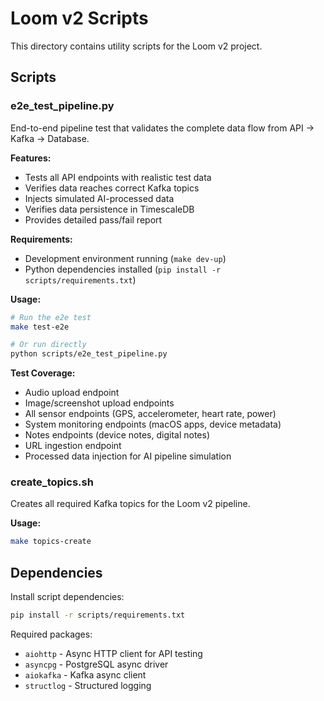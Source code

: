 # Loom v2 Scripts

This directory contains utility scripts for the Loom v2 project.

## Scripts

### e2e_test_pipeline.py

End-to-end pipeline test that validates the complete data flow from API → Kafka → Database.

**Features:**
- Tests all API endpoints with realistic test data
- Verifies data reaches correct Kafka topics
- Injects simulated AI-processed data
- Verifies data persistence in TimescaleDB
- Provides detailed pass/fail report

**Requirements:**
- Development environment running (`make dev-up`)
- Python dependencies installed (`pip install -r scripts/requirements.txt`)

**Usage:**
```bash
# Run the e2e test
make test-e2e

# Or run directly
python scripts/e2e_test_pipeline.py
```

**Test Coverage:**
- Audio upload endpoint
- Image/screenshot upload endpoints
- All sensor endpoints (GPS, accelerometer, heart rate, power)
- System monitoring endpoints (macOS apps, device metadata)
- Notes endpoints (device notes, digital notes)
- URL ingestion endpoint
- Processed data injection for AI pipeline simulation

### create_topics.sh

Creates all required Kafka topics for the Loom v2 pipeline.

**Usage:**
```bash
make topics-create
```

## Dependencies

Install script dependencies:
```bash
pip install -r scripts/requirements.txt
```

Required packages:
- `aiohttp` - Async HTTP client for API testing
- `asyncpg` - PostgreSQL async driver
- `aiokafka` - Kafka async client
- `structlog` - Structured logging
